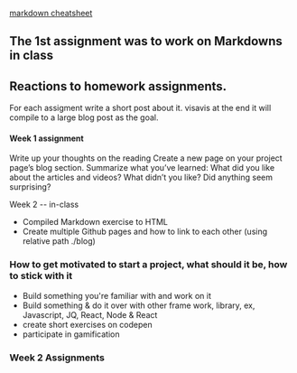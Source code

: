 
[markdown cheatsheet](https://www.markdownguide.org/cheat-sheet)

## The 1st assignment was to work on Markdowns in class 

## Reactions to homework assignments. 

 For each assigment write a short post about it. visavis at the end it will compile to a large blog post as the goal. 

 #### Week 1 assignment 

Write up your thoughts on the reading
Create a new page on your project page’s blog section.
Summarize what you’ve learned:
What did you like about the articles and videos?
What didn’t you like?
Did anything seem surprising?


Week 2 -- in-class 
- Compiled Markdown exercise to HTML
- Create multiple Github pages and how to link to each other (using relative path ./blog)

### How to get motivated to start a project, what should it be, how to stick with it
 - Build something you're familiar with and work on it
 - Build something & do it over with other frame work, library, ex, Javascript, JQ, React, Node & React
 - create short exercises on codepen 
 - participate in gamification
 
 ### Week 2 Assignments
